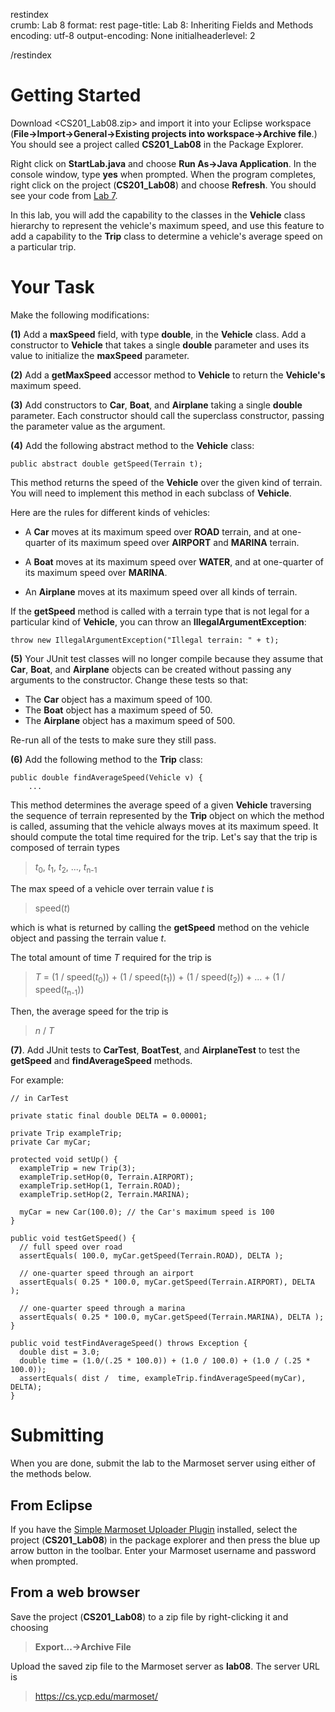 restindex  
crumb: Lab 8 format: rest page-title: Lab 8: Inheriting Fields and Methods encoding: utf-8 output-encoding: None initialheaderlevel: 2

/restindex

Getting Started
===============

Download <CS201_Lab08.zip> and import it into your Eclipse workspace (**File-\>Import-\>General-\>Existing projects into workspace-\>Archive file**.) You should see a project called **CS201\_Lab08** in the Package Explorer.

Right click on **StartLab.java** and choose **Run As-\>Java Application**. In the console window, type **yes** when prompted. When the program completes, right click on the project (**CS201\_Lab08**) and choose **Refresh**. You should see your code from [Lab 7](lab7.html).

In this lab, you will add the capability to the classes in the **Vehicle** class hierarchy to represent the vehicle's maximum speed, and use this feature to add a capability to the **Trip** class to determine a vehicle's average speed on a particular trip.

Your Task
=========

Make the following modifications:

**(1)** Add a **maxSpeed** field, with type **double**, in the **Vehicle** class. Add a constructor to **Vehicle** that takes a single **double** parameter and uses its value to initialize the **maxSpeed** parameter.

**(2)** Add a **getMaxSpeed** accessor method to **Vehicle** to return the **Vehicle's** maximum speed.

**(3)** Add constructors to **Car**, **Boat**, and **Airplane** taking a single **double** parameter. Each constructor should call the superclass constructor, passing the parameter value as the argument.

**(4)** Add the following abstract method to the **Vehicle** class:

    public abstract double getSpeed(Terrain t);

This method returns the speed of the **Vehicle** over the given kind of terrain. You will need to implement this method in each subclass of **Vehicle**.

Here are the rules for different kinds of vehicles:

-   A **Car** moves at its maximum speed over **ROAD** terrain, and at one-quarter of its maximum speed over **AIRPORT** and **MARINA** terrain.

-   A **Boat** moves at its maximum speed over **WATER**, and at one-quarter of its maximum speed over **MARINA**.

-   An **Airplane** moves at its maximum speed over all kinds of terrain.

If the **getSpeed** method is called with a terrain type that is not legal for a particular kind of **Vehicle**, you can throw an **IllegalArgumentException**:

    throw new IllegalArgumentException("Illegal terrain: " + t);

**(5)** Your JUnit test classes will no longer compile because they assume that **Car**, **Boat**, and **Airplane** objects can be created without passing any arguments to the constructor. Change these tests so that:

-   The **Car** object has a maximum speed of 100.
-   The **Boat** object has a maximum speed of 50.
-   The **Airplane** object has a maximum speed of 500.

Re-run all of the tests to make sure they still pass.

**(6)** Add the following method to the **Trip** class:

    public double findAverageSpeed(Vehicle v) {
        ...

This method determines the average speed of a given **Vehicle** traversing the sequence of terrain represented by the **Trip** object on which the method is called, assuming that the vehicle always moves at its maximum speed. It should compute the total time required for the trip. Let's say that the trip is composed of terrain types

> *t*<sub>0</sub>, *t*<sub>1</sub>, *t*<sub>2</sub>, ..., *t*<sub>n-1</sub>

The max speed of a vehicle over terrain value *t* is

> speed(*t*)

which is what is returned by calling the **getSpeed** method on the vehicle object and passing the terrain value *t*.

The total amount of time *T* required for the trip is

> *T* = (1 / speed(*t*<sub>0</sub>)) + (1 / speed(*t*<sub>1</sub>)) + (1 / speed(*t*<sub>2</sub>)) + ... + (1 / speed(*t*<sub>n-1</sub>))

Then, the average speed for the trip is

> *n* / *T*

**(7)**. Add JUnit tests to **CarTest**, **BoatTest**, and **AirplaneTest** to test the **getSpeed** and **findAverageSpeed** methods.

For example:

    // in CarTest

    private static final double DELTA = 0.00001;

    private Trip exampleTrip;
    private Car myCar;

    protected void setUp() {
      exampleTrip = new Trip(3);
      exampleTrip.setHop(0, Terrain.AIRPORT);
      exampleTrip.setHop(1, Terrain.ROAD);
      exampleTrip.setHop(2, Terrain.MARINA);

      myCar = new Car(100.0); // the Car's maximum speed is 100
    }

    public void testGetSpeed() {
      // full speed over road
      assertEquals( 100.0, myCar.getSpeed(Terrain.ROAD), DELTA );

      // one-quarter speed through an airport
      assertEquals( 0.25 * 100.0, myCar.getSpeed(Terrain.AIRPORT), DELTA );

      // one-quarter speed through a marina
      assertEquals( 0.25 * 100.0, myCar.getSpeed(Terrain.MARINA), DELTA );
    }

    public void testFindAverageSpeed() throws Exception {
      double dist = 3.0;
      double time = (1.0/(.25 * 100.0)) + (1.0 / 100.0) + (1.0 / (.25 * 100.0));
      assertEquals( dist /  time, exampleTrip.findAverageSpeed(myCar), DELTA);
    }

Submitting
==========

When you are done, submit the lab to the Marmoset server using either of the methods below.

From Eclipse
------------

If you have the [Simple Marmoset Uploader Plugin](../resources.html) installed, select the project (**CS201\_Lab08**) in the package explorer and then press the blue up arrow button in the toolbar. Enter your Marmoset username and password when prompted.

From a web browser
------------------

Save the project (**CS201\_Lab08**) to a zip file by right-clicking it and choosing

> **Export...-\>Archive File**

Upload the saved zip file to the Marmoset server as **lab08**. The server URL is

> <https://cs.ycp.edu/marmoset/>
